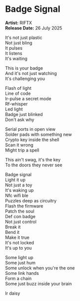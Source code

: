 # Badge Signal

**Artist:** RIFTX  
**Release Date:** 26 July 2025

It's not just plastic  
Not just bling  
It pulses  
It listens  
It's waiting  

This is your badge  
And it's not just watching  
It's challenging you  

Flash of light  
Line of code  
Ir-pulse a secret mode  
Rf-whisper  
Led light  
Badge just blinked  
Don't ask why  

Serial ports in open view  
Solder pads with something new  
Crypto key inside the shell  
Scan it wrong  
Might trip a spell  

This ain't swag, it's the key  
To the doors they never see  

Badge signal  
Light it up  
Not just a toy  
It's waking up  
Nfc wifi ble  
Puzzles deep as circuitry  
Flash the firmware  
Patch the soul  
Def con badge  
Not just control  
Break it  
Bend it  
Make it true  
It's not locked  
It's up to you  

Some light up  
Some just hum  
Some unlock when you're the one  
Some link hands  
Form a chain  
Some just buzz inside your brain  

Ir daisy
